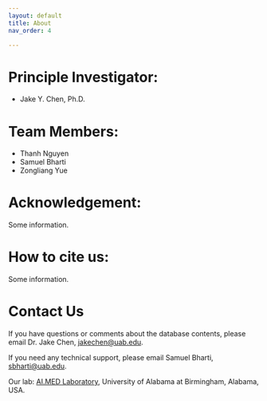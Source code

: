 ```yaml
---
layout: default
title: About
nav_order: 4

---
```


# Principle Investigator:
* Jake Y. Chen, Ph.D.

# Team Members:
* Thanh Nguyen
* Samuel Bharti
* Zongliang Yue

# Acknowledgement:
Some information.

# How to cite us:
Some information.

# Contact Us
If you have questions or comments about the database contents, please email Dr. Jake Chen, jakechen@uab.edu.


If you need any technical support, please email Samuel Bharti, sbharti@uab.edu.


Our lab: [AI.MED Laboratory](http://aimed-lab.org/), University of Alabama at Birmingham, Alabama, USA.